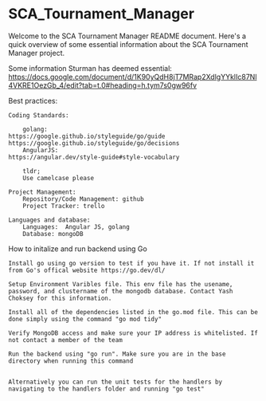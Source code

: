 # SCA_Tournament_Manager

Welcome to the SCA Tournament Manager README document. Here's a quick overview of some essential
information about the SCA Tournament Manager project.

Some information Sturman has deemed essential:
https://docs.google.com/document/d/1K90yQdH8jT7MRap2XdlgYYklIc87Nl4VKRE1OezGb_4/edit?tab=t.0#heading=h.tym7s0gw96fv

Best practices:

    Coding Standards:
    
        golang:
    https://google.github.io/styleguide/go/guide
    https://google.github.io/styleguide/go/decisions
        AngularJS:
    https://angular.dev/style-guide#style-vocabulary

        tldr;
        Use camelcase please

    Project Management:
        Repository/Code Management: github
        Project Tracker: trello
    
    Languages and database:
        Languages:  Angular JS, golang
        Database: mongoDB

How to initalize and run backend using Go

    Install go using go version to test if you have it. If not install it from Go's offical website https://go.dev/dl/

    Setup Environment Varibles file. This env file has the usename, password, and clustername of the mongodb database. Contact Yash Choksey for this information.

    Install all of the dependencies listed in the go.mod file. This can be done simply using the command "go mod tidy"

    Verify MongoDB access and make sure your IP address is whitelisted. If not contact a member of the team

    Run the backend using "go run". Make sure you are in the base directory when running this command

    
    Alternatively you can run the unit tests for the handlers by navigating to the handlers folder and running "go test"